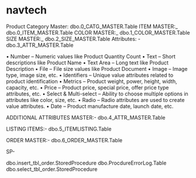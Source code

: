 # navtech

Product Category Master: dbo.0_CATG_MASTER.Table
ITEM MASTER:_ dbo.0_ITEM_MASTER.Table
COLOR MASTER:_ dbo.1_COLOR_MASTER.Table
SIZE MASTER:_ dbo.2_SIZE_MASTER.Table
Attributes: -dbo.3_ATTR_MASTER.Table

•	Number – Numeric values like Product Quantity Count
•	Text – Short descriptions like Product Name
•	Text Area – Long text like Product Description
•	File – File size values like Product Document
•	Image – Image type, image size, etc.
•	Identifiers – Unique value attributes related to product identification
•	Metrics – Product weight, power, height, width, capacity, etc.
•	Price – Product price, special price, offer price type attributes, etc.
•	Select & Multi-select – Ability to choose multiple options in attributes like color, size, etc.
•	Radio – Radio attributes are used to create value attributes.
•	Date – Product manufacture date, launch date, etc.

ADDITIONAL ATTRIBUTES MASTER:- dbo.4_ATTR_MASTER.Table

LISTING ITEMS:- dbo.5_ITEMLISTING.Table

ORDER MASTER:- dbo.6_ORDER_MASTER.Table


SP-

dbo.insert_tbl_order.StoredProcedure
dbo.ProcdureErrorLog.Table
dbo.select_tbl_order.StoredProcedure

